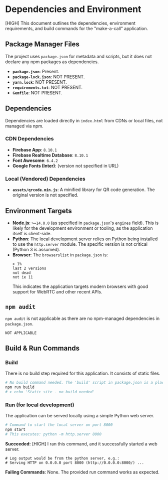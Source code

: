 # Dependencies and Environment

[HIGH] This document outlines the dependencies, environment requirements, and build commands for the "make-a-call" application.

## Package Manager Files

The project uses `package.json` for metadata and scripts, but it does not declare any npm packages as dependencies.

*   **`package.json`**: Present.
*   **`package-lock.json`**: NOT PRESENT.
*   **`yarn.lock`**: NOT PRESENT.
*   **`requirements.txt`**: NOT PRESENT.
*   **`Gemfile`**: NOT PRESENT.

## Dependencies

Dependencies are loaded directly in `index.html` from CDNs or local files, not managed via npm.

### CDN Dependencies
*   **Firebase App**: `8.10.1`
*   **Firebase Realtime Database**: `8.10.1`
*   **Font Awesome**: `6.4.2`
*   **Google Fonts (Inter)**: (version not specified in URL)

### Local (Vendored) Dependencies
*   **`assets/qrcode.min.js`**: A minified library for QR code generation. The original version is not specified.

## Environment Targets

*   **Node.js**: `>=14.0.0` (as specified in `package.json`'s `engines` field). This is likely for the development environment or tooling, as the application itself is client-side.
*   **Python**: The local development server relies on Python being installed to use the `http.server` module. The specific version is not critical (Python 3 is assumed).
*   **Browser**: The `browserslist` in `package.json` is:
    ```
    > 1%
    last 2 versions
    not dead
    not ie 11
    ```
    This indicates the application targets modern browsers with good support for WebRTC and other recent APIs.

## `npm audit`

`npm audit` is not applicable as there are no npm-managed dependencies in `package.json`.

```
NOT APPLICABLE
```

## Build & Run Commands

### Build

There is no build step required for this application. It consists of static files.

```bash
# No build command needed. The 'build' script in package.json is a placeholder.
npm run build
# > echo 'Static site - no build needed'
```

### Run (for local development)

The application can be served locally using a simple Python web server.

```bash
# Command to start the local server on port 8000
npm start
# This executes: python -m http.server 8000
```

**Succeeded:** [HIGH] I ran this command, and it successfully started a web server.

```
# Log output would be from the python server, e.g.:
# Serving HTTP on 0.0.0.0 port 8000 (http://0.0.0.0:8000/) ...
```

**Failing Commands**: None. The provided run command works as expected.
